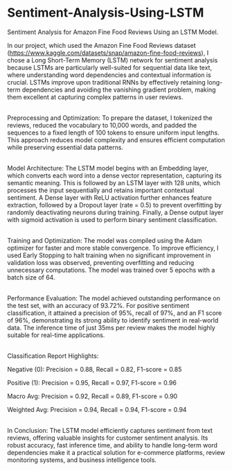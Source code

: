 # Sentiment-Analysis-Using-LSTM
Sentiment Analysis for Amazon Fine Food Reviews Using an LSTM Model.
<br/>

In our project, which used the Amazon Fine Food Reviews dataset
(https://www.kaggle.com/datasets/snap/amazon-fine-food-reviews),
I chose a Long Short-Term Memory (LSTM) network for sentiment analysis because LSTMs are particularly well-suited for sequential data like text, where understanding word dependencies and contextual information is crucial. LSTMs improve upon traditional RNNs by effectively retaining long-term dependencies and avoiding the vanishing gradient problem, making them excellent at capturing complex patterns in user reviews.
<br/><br/>

Preprocessing and Optimization:
To prepare the dataset, I tokenized the reviews, reduced the vocabulary to 10,000 words, and padded the sequences to a fixed length of 100 tokens to ensure uniform input lengths. This approach reduces model complexity and ensures efficient computation while preserving essential data patterns.
<br/><br/>

Model Architecture:
The LSTM model begins with an Embedding layer, which converts each word into a dense vector representation, capturing its semantic meaning. This is followed by an LSTM layer with 128 units, which processes the input sequentially and retains important contextual sentiment. A Dense layer with ReLU activation further enhances feature extraction, followed by a Dropout layer (rate = 0.5) to prevent overfitting by randomly deactivating neurons during training. Finally, a Dense output layer with sigmoid activation is used to perform binary sentiment classification.
<br/><br/>

Training and Optimization:
The model was compiled using the Adam optimizer for faster and more stable convergence. To improve efficiency, I used Early Stopping to halt training when no significant improvement in validation loss was observed, preventing overfitting and reducing unnecessary computations. The model was trained over 5 epochs with a batch size of 64.
<br/><br/>

Performance Evaluation:
The model achieved outstanding performance on the test set, with an accuracy of 93.72%. For positive sentiment classification, it attained a precision of 95%, recall of 97%, and an F1 score of 96%, demonstrating its strong ability to identify sentiment in real-world data. The inference time of just 35ms per review makes the model highly suitable for real-time applications.
<br/><br/>

Classification Report Highlights:

Negative (0): Precision = 0.88, Recall = 0.82, F1-score = 0.85

Positive (1): Precision = 0.95, Recall = 0.97, F1-score = 0.96

Macro Avg: Precision = 0.92, Recall = 0.89, F1-score = 0.90

Weighted Avg: Precision = 0.94, Recall = 0.94, F1-score = 0.94
<br/><br/>

In Conclusion:
The LSTM model efficiently captures sentiment from text reviews, offering valuable insights for customer sentiment analysis. Its robust accuracy, fast inference time, and ability to handle long-term word dependencies make it a practical solution for e-commerce platforms, review monitoring systems, and business intelligence tools.
